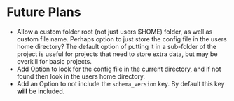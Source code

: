 # Future Plans

- Allow a custom folder root (not just users $HOME) folder, as well as custom
  file name. Perhaps option to just store the config file in the users home
  directory? The default option of putting it in a sub-folder of the project is
  useful for projects that need to store extra data, but may be overkill for
  basic projects.
- Add Option to look for the config file in the current directory, and if not
  found then look in the users home directory.
- Add an Option to not include the `schema_version` key. By default this key
  **will** be included.
